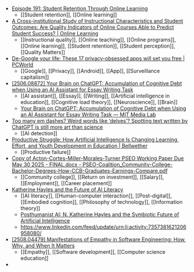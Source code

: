 - [Episode 191: Student Retention Through Online Learning](https://cdl.ucf.edu/topcast-s11e191/)
	- [[Student retention]], [[Online learning]]
- [A Cross-institutional Study of Instructional Characteristics and Student Outcomes: Are Quality Indicators of Online Courses Able to Predict Student Success? | Online Learning](https://olj.onlinelearningconsortium.org/index.php/olj/article/view/1432)
	- [[Instructional quality]], [[Online teaching]], [[Online programs]], [[Online learning]], [[Student retention]], [[Student perception]], [[Quality Matters]]
- [De-Google your life: These 17 privacy-obsessed apps will set you free | PCWorld](https://www.pcworld.com/article/2857908/de-google-your-life-these-17-privacy-obsessed-apps-will-set-you-free.html)
	- [[Google]], [[Privacy]], [[Android]], [[App]], [[Surveillance capitalism]]
- [[2506.08872] Your Brain on ChatGPT: Accumulation of Cognitive Debt when Using an AI Assistant for Essay Writing Task](https://arxiv.org/abs/2506.08872)
	- [[AI assistant]], [[Essay]], [[Writing]], [[Artificial intelligence in education]], [[Cognitive load theory]], [[Neuroscience]], [[Brain]]
	- [Your Brain on ChatGPT: Accumulation of Cognitive Debt when Using an AI Assistant for Essay Writing Task — MIT Media Lab](https://www.media.mit.edu/publications/your-brain-on-chatgpt/)
- [Too many em dashes? Weird words like ‘delves’? Spotting text written by ChatGPT is still more art than science](https://theconversation.com/too-many-em-dashes-weird-words-like-delves-spotting-text-written-by-chatgpt-is-still-more-art-than-science-259629?utm_medium=email&utm_campaign=AI%20Newsletter%20%20August%208%202025%20-%203477335407&utm_content=AI%20Newsletter%20%20August%208%202025%20-%203477335407+CID_1b334e8a02a41a5038818e8b307d5342&utm_source=campaign_monitor_global&utm_term=Too%20many%20em%20dashes%20Weird%20words%20like%20delves%20Spotting%20text%20written%20by%20ChatGPT%20is%20still%20more%20art%20than%20science)
	- [[AI detection]]
- [Productive Struggle: How Artificial Intelligence Is Changing Learning, Effort, and Youth Development in Education | Bellwether](https://bellwether.org/publications/productive-struggle/?activeTab=1)
	- [[Productive failure]]
- [Copy of Acton-Cortes-Miller-Morales-Turner PSEO Working Paper Due May 30 2025 - FINAL.docx - PSEO-Coalition_Community-College-Bachelor-Degrees-How-CCB-Graduates-Earnings-Compare.pdf](https://pseocoalition.org/wp-content/uploads/2025/06/PSEO-Coalition_Community-College-Bachelor-Degrees-How-CCB-Graduates-Earnings-Compare.pdf)
	- [[Community college]], [[Return on investment]], [[Salary]], [[Employment]], [[Career placement]]
- [Katherine Hayles and the Future of AI Literacy](https://www.linkedin.com/pulse/katherine-hayles-future-ai-literacy-raymond-uzwyshyn-ph-d--sarvc/)
	- [[AI literacy]], [[Human-computer interaction]], [[Post-digital]], [[Embodied cognition]], [[Philosophy of technology]], [[Information theory]]
	- [Posthumanist AI: N. Katherine Hayles and the Symbiotic Future of Artificial Intelligence](https://www.linkedin.com/pulse/posthumanist-ai-n-katherine-hayles-symbiotic-future-uzwyshyn-ph-d--ztdyc)
	- https://www.linkedin.com/feed/update/urn:li:activity:7357381621206958080/
- [[2508.04479] Manifestations of Empathy in Software Engineering: How, Why, and When It Matters](https://arxiv.org/abs/2508.04479)
	- [[Empathy]], [[Software development]], [[Computer science education]]
-